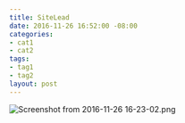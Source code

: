 ```yaml
---
title: SiteLead
date: 2016-11-26 16:52:00 -08:00
categories:
- cat1
- cat2
tags:
- tag1
- tag2
layout: post
---
```


![Screenshot from 2016-11-26 16-23-02.png](/uploads/Screenshot%20from%202016-11-26%2016-23-02.png)